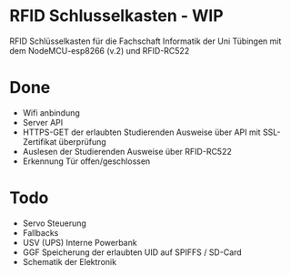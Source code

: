 # RFID Schlusselkasten - WIP

RFID Schlüsselkasten für die Fachschaft Informatik der Uni Tübingen
mit dem NodeMCU-esp8266 (v.2) und RFID-RC522
# Done
- Wifi anbindung
- Server API
- HTTPS-GET der erlaubten Studierenden Ausweise über API mit SSL-Zertifikat überprüfung
- Auslesen der Studierenden Ausweise über RFID-RC522
- Erkennung Tür offen/geschlossen

# Todo
- Servo Steuerung
- Fallbacks
- USV (UPS) Interne Powerbank
- GGF Speicherung der erlaubten UID auf SPIFFS / SD-Card
- Schematik der Elektronik
